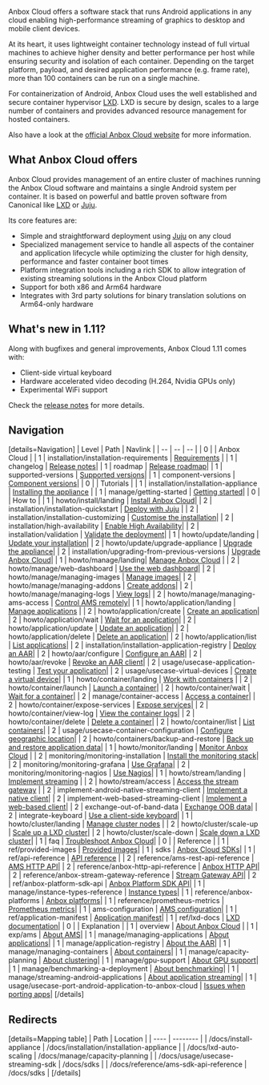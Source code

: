 Anbox Cloud offers a software stack that runs Android applications in any cloud enabling high-performance streaming of graphics to desktop and mobile client devices.

At its heart, it uses lightweight container technology instead of full virtual machines to achieve higher density and better performance per host while ensuring security and isolation of each container. Depending on the target platform, payload, and desired application performance (e.g. frame rate), more than 100 containers can be run on a single machine.

For containerization of Android, Anbox Cloud uses the well established and secure container hypervisor [LXD](https://linuxcontainers.org/). LXD is secure by design, scales to a large number of containers and provides advanced resource management for hosted containers.

Also have a look at the [official Anbox Cloud website](https://anbox-cloud.io/) for more information.

## What Anbox Cloud offers
Anbox Cloud provides management of an entire cluster of machines running the Anbox Cloud software and maintains a single Android system per container. It is based on powerful and battle proven software from Canonical like [LXD](https://linuxcontainers.org/) or [Juju](https://jujucharms.com/).

Its core features are:
* Simple and straightforward deployment using [Juju](https://jujucharms.com/) on any cloud
* Specialized management service to handle all aspects of the container and application lifecycle while optimizing the cluster for high density, performance and faster container boot times
* Platform integration tools including a rich SDK to allow integration of existing streaming solutions in the Anbox Cloud platform
* Support for both x86 and Arm64 hardware
* Integrates with 3rd party solutions for binary translation solutions on Arm64-only hardware

## What's new in 1.11?

Along with bugfixes and general improvements, Anbox Cloud 1.11 comes with:

* Client-side virtual keyboard
* Hardware accelerated video decoding (H.264, Nvidia GPUs only)
* Experimental WiFi support

Check the [release notes](https://discourse.ubuntu.com/t/release-notes/17842) for more details.

## Navigation

[details=Navigation]
| Level | Path | Navlink |
| -- | -- | -- |
| 0 | | Anbox Cloud |
| 1 | installation/installation-requirements | [Requirements](https://discourse.ubuntu.com/t/installation-requirements/17734) |
| 1 | changelog | [Release notes](https://discourse.ubuntu.com/t/release-notes/17842)|
| 1 | roadmap | [Release roadmap](https://discourse.ubuntu.com/t/release-roadmap/19359)|
| 1 | supported-versions | [Supported versions](https://discourse.ubuntu.com/t/supported-versions/21046)|
| 1 | component-versions | [Component versions](https://discourse.ubuntu.com/t/component-versions/21413)|
| 0 | | Tutorials |
| 1 | installation/installation-appliance | [Installing the appliance](https://discourse.ubuntu.com/t/install-appliance/22681) |
| 1 | manage/getting-started | [Getting started](https://discourse.ubuntu.com/t/getting-started/17756)|
| 0 | | How to |
| 1 | howto/install/landing | [Install Anbox Cloud](https://discourse.ubuntu.com/t/install-anbox-cloud/24336)|
| 2 | installation/installation-quickstart | [Deploy with Juju](https://discourse.ubuntu.com/t/install-with-juju/17744) |
| 2 | installation/installation-customizing | [Customise the installation](https://discourse.ubuntu.com/t/installation-customizing/17747)|
| 2 | installation/high-availability | [Enable High Availability](https://discourse.ubuntu.com/t/high-availability/17754)|
| 2 | installation/validation | [Validate the deployment](https://discourse.ubuntu.com/t/validation/20329)|
| 1 | howto/update/landing | [Update your installation](https://discourse.ubuntu.com/t/update-your-installation/24331)|
| 2 | howto/update/upgrade-appliance | [Upgrade the appliance](https://discourse.ubuntu.com/t/upgrade-anbox-cloud-appliance/24186)|
| 2 | installation/upgrading-from-previous-versions | [Upgrade Anbox Cloud](https://discourse.ubuntu.com/t/upgrading-from-previous-versions/17750)|
| 1 | howto/manage/landing| [Manage Anbox Cloud](https://discourse.ubuntu.com/t/manage-anbox-cloud/24337) |
| 2 | howto/manage/web-dashboard | [Use the web dashboard](https://discourse.ubuntu.com/t/web-dashboard/20871)|
| 2 | howto/manage/managing-images | [Manage images](https://discourse.ubuntu.com/t/managing-images/17758)|
| 2 | howto/manage/managing-addons | [Create addons](https://discourse.ubuntu.com/t/managing-addons/17759)|
| 2 | howto/manage/managing-logs | [View logs](https://discourse.ubuntu.com/t/managing-logs/17771)|
| 2 | howto/manage/managing-ams-access | [Control AMS remotely](https://discourse.ubuntu.com/t/managing-ams-access/17774)|
| 1 | howto/application/landing | [Manage applications](https://discourse.ubuntu.com/t/manage-applications/24333) |
| 2 | howto/application/create | [Create an application](https://discourse.ubuntu.com/t/create-an-application/24198)|
| 2 | howto/application/wait | [Wait for an application](https://discourse.ubuntu.com/t/wait-for-an-application/24202)|
| 2 | howto/application/update | [Update an application](https://discourse.ubuntu.com/t/update-an-application/24201)|
| 2 | howto/application/delete | [Delete an application](https://discourse.ubuntu.com/t/delete-an-application/24199)|
| 2 | howto/application/list | [List applications](https://discourse.ubuntu.com/t/list-applications/24200)|
| 2 | installation/installation-application-registry | [Deploy an AAR](https://discourse.ubuntu.com/t/installation-application-registry/17749)|
| 2 | howto/aar/configure | [Configure an AAR](https://discourse.ubuntu.com/t/configure-an-aar/24319)|
| 2 | howto/aar/revoke | [Revoke an AAR client](https://discourse.ubuntu.com/t/revoke-an-aar-client/24320)|
| 2 | usage/usecase-application-testing | [Test your application](https://discourse.ubuntu.com/t/usecase-application-testing/17775)|
| 2 | usage/usecase-virtual-devices | [Create a virtual device](https://discourse.ubuntu.com/t/virtual-devices/19069)|
| 1 | howto/container/landing | [Work with containers](https://discourse.ubuntu.com/t/work-with-containers/24335) |
| 2 | howto/container/launch | [Launch a container](https://discourse.ubuntu.com/t/launch-a-container/24327)|
| 2 | howto/container/wait | [Wait for a container](https://discourse.ubuntu.com/t/wait-for-a-container/24330)|
| 2 | manage/container-access | [Access a container](https://discourse.ubuntu.com/t/container-access/17772)|
| 2 | howto/container/expose-services | [Expose services](https://discourse.ubuntu.com/t/expose-services-on-a-container/24326)|
| 2 | howto/container/view-log | [View the container logs](https://discourse.ubuntu.com/t/view-the-container-logs/24329)|
| 2 | howto/container/delete | [Delete a container](https://discourse.ubuntu.com/t/delete-a-container/24325)|
| 2 | howto/container/list | [List containers](https://discourse.ubuntu.com/t/list-containers/24328)|
| 2 | usage/usecase-container-configuration | [Configure geographic location](https://discourse.ubuntu.com/t/usecase-container-configuration/17782)|
| 2 | howto/containers/backup-and-restore | [Back up and restore application data](https://discourse.ubuntu.com/t/back-up-and-restore-application-data/24183)|
| 1 | howto/monitor/landing | [Monitor Anbox Cloud](https://discourse.ubuntu.com/t/monitor-anbox-cloud/24338) |
| 2 | monitoring/monitoring-installation | [Install the monitoring stack](https://discourse.ubuntu.com/t/monitoring-installation/17786)|
| 2 | monitoring/monitoring-grafana | [Use Grafana](https://discourse.ubuntu.com/t/monitoring-grafana/17787)|
| 2 | monitoring/monitoring-nagios | [Use Nagios](https://discourse.ubuntu.com/t/monitoring-nagios/17788)|
| 1 | howto/stream/landing | [Implement streaming](https://discourse.ubuntu.com/t/implement-streaming/24332) |
| 2 | howto/stream/access | [Access the stream gateway](https://discourse.ubuntu.com/t/managing-stream-gateway-access/17784) |
| 2 | implement-android-native-streaming-client | [Implement a native client](https://discourse.ubuntu.com/t/implement-android-native-streaming-client/21833)|
| 2 | implement-web-based-streaming-client | [Implement a web-based client](https://discourse.ubuntu.com/t/implement-web-based-streaming-client/21835)|
| 2 | exchange-out-of-band-data | [Exchange OOB data](https://discourse.ubuntu.com/t/exchange-out-of-band-data/21834)|
| 2 | integrate-keyboard | [Use a client-side keyboard](https://discourse.ubuntu.com/t/integrate-a-client-side-virtual-keyboard/23643)|
| 1 | howto/cluster/landing | [Manage cluster nodes](https://discourse.ubuntu.com/t/manage-cluster-nodes/24334) |
| 2 | howto/cluster/scale-up | [Scale up a LXD cluster](https://discourse.ubuntu.com/t/scale-up-a-lxd-cluster/24322)|
| 2 | howto/cluster/scale-down | [Scale down a LXD cluster](https://discourse.ubuntu.com/t/scale-down-a-lxd-cluster/24323)|
| 1 | faq | [Troubleshoot Anbox Cloud](https://discourse.ubuntu.com/t/anbox-cloud-faq/17837)|
| 0 | | Reference |
| 1 | ref/provided-images | [Provided images](https://discourse.ubuntu.com/t/provided-images/24185)|
| 1 | sdks | [Anbox Cloud SDKs](https://discourse.ubuntu.com/t/anbox-cloud-sdks/17844)|
| 1 | ref/api-reference | [API reference](https://discourse.ubuntu.com/t/api-reference/24339) |
| 2 | reference/ams-rest-api-reference | [AMS HTTP API](https://discourse.ubuntu.com/t/ams-rest-api-reference/17801)|
| 2 | reference/anbox-http-api-reference | [Anbox HTTP API](https://discourse.ubuntu.com/t/anbox-http-api-reference/17819/2)|
| 2 | reference/anbox-stream-gateway-reference | [Stream Gateway API](https://anbox-cloud.github.io/1.10/anbox-stream-gateway/index.html)|
| 2 | ref/anbox-platform-sdk-api | [Anbox Platform SDK API](https://anbox-cloud.github.io/1.10/anbox-platform-sdk/index.html)|
| 1 | manage/instance-types-reference | [Instance types](https://discourse.ubuntu.com/t/instance-types-reference/17764)|
| 1 | reference/anbox-platforms | [Anbox platforms](https://discourse.ubuntu.com/t/anbox-platforms/18733)|
| 1 | reference/prometheus-metrics | [Prometheus metrics](https://discourse.ubuntu.com/t/prometheus-metrics/19521)|
| 1 | ams-configuration | [AMS configuration](https://discourse.ubuntu.com/t/ams-configuration/20872)|
| 1 | ref/application-manifest | [Application manifest](https://discourse.ubuntu.com/t/application-manifest/24197)|
| 1 | ref/lxd-docs | [LXD documentation](https://linuxcontainers.org/lxd/docs/master/index)|
| 0 | | Explanation |
| 1 | overview | [About Anbox Cloud](https://discourse.ubuntu.com/t/anbox-cloud-overview/17802) |
| 1 | exp/ams | [About AMS](https://discourse.ubuntu.com/t/about-ams/24321)|
| 1 | manage/managing-applications | [About applications](https://discourse.ubuntu.com/t/managing-applications/17760)|
| 1 | manage/application-registry | [About the AAR](https://discourse.ubuntu.com/t/application-registry/17761)|
| 1 | manage/managing-containers | [About containers](https://discourse.ubuntu.com/t/managing-containers/17763)|
| 1 | manage/capacity-planning | [About clustering](https://discourse.ubuntu.com/t/capacity-planning/17765)|
| 1 | manage/gpu-support | [About GPU support](https://discourse.ubuntu.com/t/gpu-support/17768)|
| 1 | manage/benchmarking-a-deployment | [About benchmarking](https://discourse.ubuntu.com/t/benchmarking-a-deployment/17770)|
| 1 | manage/streaming-android-applications | [About application streaming](https://discourse.ubuntu.com/t/streaming-android-applications/17769)|
| 1 | usage/usecase-port-android-application-to-anbox-cloud | [Issues when porting apps](https://discourse.ubuntu.com/t/usecase-port-android-application-to-anbox-cloud/17776)|
[/details]

## Redirects

[details=Mapping table]
| Path | Location |
| ---- | -------- |
| /docs/install-appliance | /docs/installation/installation-appliance |
| /docs/lxd-auto-scaling | /docs/manage/capacity-planning |
| /docs/usage/usecase-streaming-sdk | /docs/sdks |
| /docs/reference/ams-sdk-api-reference | /docs/sdks |
[/details]
